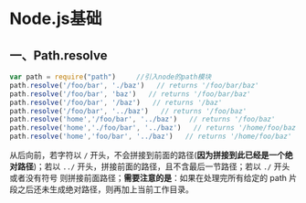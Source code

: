 # Node.js基础

## 一、Path.resolve

```javascript
var path = require("path")     //引入node的path模块
path.resolve('/foo/bar', './baz')   // returns '/foo/bar/baz'
path.resolve('/foo/bar', 'baz')   // returns '/foo/bar/baz'
path.resolve('/foo/bar', '/baz')   // returns '/baz'
path.resolve('/foo/bar', '../baz')   // returns '/foo/baz'
path.resolve('home','/foo/bar', '../baz')   // returns '/foo/baz'
path.resolve('home','./foo/bar', '../baz')   // returns '/home/foo/baz'
path.resolve('home','foo/bar', '../baz')   // returns '/home/foo/baz'
```

从后向前，若字符以 `/` 开头，不会拼接到前面的路径(**因为拼接到此已经是一个绝对路径**)；若以 `../` 开头，拼接前面的路径，且不含最后一节路径；若以 `./` 开头 或者没有符号 则拼接前面路径；**需要注意的是**：如果在处理完所有给定的 path 片段之后还未生成绝对路径，则再加上当前工作目录。